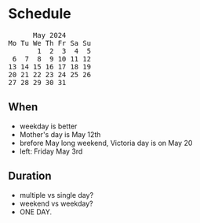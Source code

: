 # Schedule

<pre>
      May 2024
Mo Tu We Th Fr Sa Su
       1  2  3  4  5
 6  7  8  9 10 11 12
13 14 15 16 17 18 19
20 21 22 23 24 25 26
27 28 29 30 31
</pre>

## When
* weekday is better
* Mother's day is May 12th
* brefore May long weekend, Victoria day is on May 20
* left: Friday May 3rd

## Duration
* multiple vs single day?
* weekend vs weekday?
* ONE DAY.
